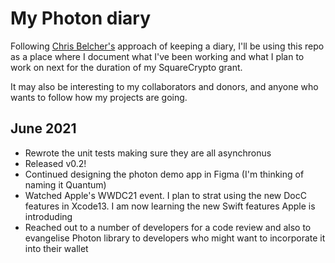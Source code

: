 #  My Photon diary
Following [Chris Belcher's](https://gist.github.com/chris-belcher/ca5051285c6f8d38693fd127575be44d) approach of keeping a diary, I'll be using this repo as a place where I document what I've been working and what I plan to work on next for the duration of my SquareCrypto grant. 

It may also be interesting to my collaborators and donors, and anyone who wants to follow
how my projects are going.

## June 2021
- Rewrote the unit tests making sure they are all asynchronus
- Released v0.2!
- Continued designing the photon demo app in Figma (I'm thinking of naming it Quantum)
- Watched Apple's WWDC21 event. I plan to strat using the new DocC features in Xcode13. I am now learning the new Swift features Apple is introduding
- Reached out to a number of developers for a code review and also to evangelise Photon library to developers who might want to incorporate it into their wallet
